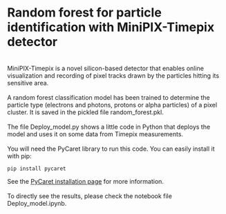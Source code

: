 # Random forest for particle identification with MiniPIX-Timepix detector
\
MiniPIX-Timepix is a novel silicon-based detector that enables online visualization and recording of pixel tracks drawn by the particles hitting its sensitive area.
\
\
A random forest classification model has been trained to determine the particle type (electrons and photons, protons or alpha particles) of a pixel cluster. It is saved in the pickled file random_forest.pkl.
\
\
The file Deploy_model.py shows a little code in Python that deploys the model and uses it on some data from Timepix measurements. 
\
\
You will need the PyCaret library to run this code. You can easily install it with pip:
```
pip install pycaret
```
See the [PyCaret installation page](https://pycaret.readthedocs.io/en/stable/installation.html) for more information.
\
\
To directly see the results, please check the notebook file Deploy_model.ipynb.
